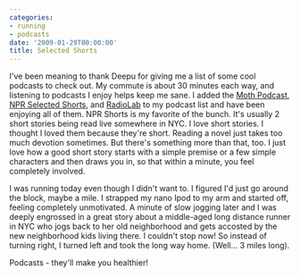 ```yaml
---
categories:
- running
- podcasts
date: '2009-01-29T00:00:00'
title: Selected Shorts
---
```



I've been meaning to thank Deepu for giving me a list of some cool podcasts to check out. My commute is about 30 minutes each way, and listening to podcasts I enjoy helps keep me sane. I added the [Moth Podcast](http://www.themoth.org/podcast), [NPR Selected Shorts](http://www.npr.org/rss/podcast/podcast_detail.php?siteId=9911210), and [RadioLab](http://www.wnyc.org/shows/radiolab) to my podcast list and have been enjoying all of them. NPR Shorts is my favorite of the bunch. It's usually 2 short stories being read live somewhere in NYC. I love short stories. I thought I loved them because they're short. Reading a novel just takes too much devotion sometimes. But there's something more than that, too. I just love how a good short story starts with a simple premise or a few simple characters and then draws you in, so that within a minute, you feel completely involved.

I was running today even though I didn't want to. I figured I'd just go around the block, maybe a mile. I strapped my nano Ipod to my arm and started off, feeling completely unmotivated. A minute of slow jogging later and I was deeply engrossed in a great story about a middle-aged long distance runner in NYC who jogs back to her old neighborhood and gets accosted by the new neighborhood kids living there. I couldn't stop now! So instead of turning right, I turned left and took the long way
home. (Well... 3 miles long).

Podcasts - they'll make you healthier!
